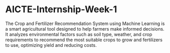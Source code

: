 # AICTE-Internship-Week-1
The Crop and Fertilizer Recommendation System using Machine Learning is a smart agricultural tool designed to help farmers make informed decisions. It analyzes environmental factors such as soil type, weather, and crop requirements to recommend the most suitable crops to grow and fertilizers to use, optimizing yield and reducing costs.
